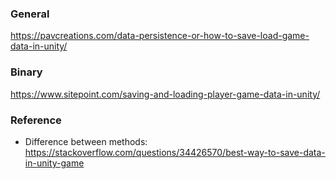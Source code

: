 ### General

https://pavcreations.com/data-persistence-or-how-to-save-load-game-data-in-unity/

### Binary

https://www.sitepoint.com/saving-and-loading-player-game-data-in-unity/

### Reference

- Difference between methods: https://stackoverflow.com/questions/34426570/best-way-to-save-data-in-unity-game
